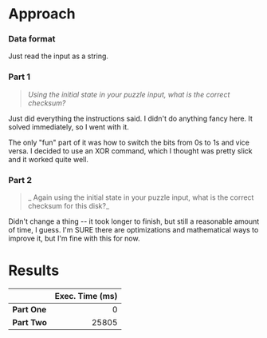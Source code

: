 # Approach
### Data format

Just read the input as a string.

### Part 1
> _Using the initial state in your puzzle input, what is the correct checksum?_

Just did everything the instructions said. I didn't do anything fancy here. It solved immediately, so I went with it.

The only "fun" part of it was how to switch the bits from 0s to 1s and vice versa. I decided to use an XOR command, which
I thought was pretty slick and it worked quite well.

### Part 2
> _ Again using the initial state in your puzzle input, what is the correct checksum for this disk?_

Didn't change a thing -- it took longer to finish, but still a reasonable amount of time, I guess. I'm SURE there are
optimizations and mathematical ways to improve it, but I'm fine with this for now.

# Results

|              | Exec. Time (ms) |
|--------------|----------------:|
| **Part One** |               0 |
| **Part Two** |           25805 |
